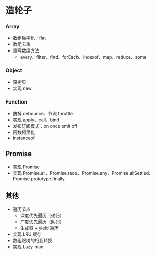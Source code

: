 # 造轮子

### Array
- 数组扁平化：flat
- 数组去重
- 重写数组方法
    - every、filter、find、forEach、indexof、map、reduce、some

### Object
- 深拷贝
- 实现 new

### Function
- 防抖 debounce、节流 throttle
- 实现 apply、call、bind
- 发布订阅模式：on once emit off
- 函数柯里化
- instanceof

## Promise
- 实现 Promise
- 实现 Promise.all、Promise.race、Promise.any、Promise.allSettled、Promise.prototype.finally

## 其他
- 遍历节点
  - 深度优先遍历（递归）
  - 广度优先遍历（队列）
  - 生成器 + yield 遍历
- 实现 LRU 缓存
- 数组跟树的相互转换
- 实现 Lazy-man
